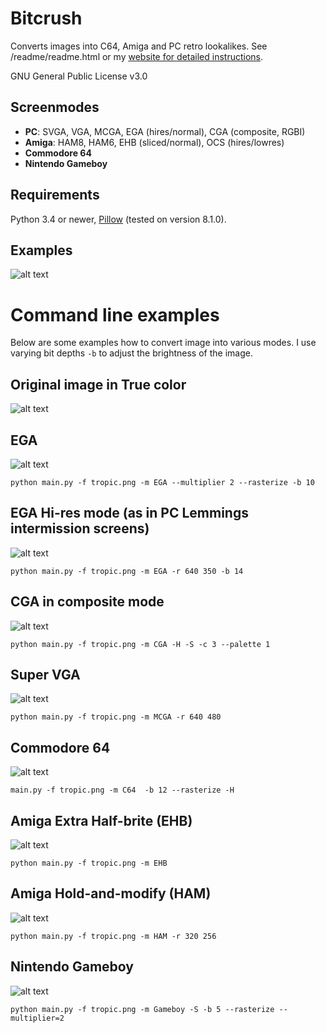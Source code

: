 # Bitcrush
Converts images into C64, Amiga and PC retro lookalikes. See /readme/readme.html or my [website for detailed instructions](http://www.mv.helsinki.fi/home/asahala/bitcrush/).

GNU General Public License v3.0

## Screenmodes
* **PC**: SVGA, VGA, MCGA, EGA (hires/normal), CGA (composite, RGBI)
* **Amiga**: HAM8, HAM6, EHB (sliced/normal), OCS (hires/lowres)
* **Commodore 64** 
* **Nintendo Gameboy**

## Requirements
Python 3.4 or newer, [Pillow](https://pypi.org/project/Pillow/) (tested on version 8.1.0).

## Examples
![alt text](http://www.mv.helsinki.fi/home/asahala/bitcrush/ex_raster_large.png)

# Command line examples

Below are some examples how to convert image into various modes. I use varying bit depths `-b`
to adjust the brightness of the image.

## Original image in True color
![alt text](http://www.mv.helsinki.fi/home/asahala/bitcrush/tropic.png)

## EGA
![alt text](http://www.mv.helsinki.fi/home/asahala/bitcrush/tropic-ega.png)

`python main.py -f tropic.png -m EGA --multiplier 2 --rasterize -b 10`

## EGA Hi-res mode (as in PC Lemmings intermission screens)
![alt text](http://www.mv.helsinki.fi/home/asahala/bitcrush/tropic-egahires.png)

`python main.py -f tropic.png -m EGA -r 640 350 -b 14`

## CGA in composite mode
![alt text](http://www.mv.helsinki.fi/home/asahala/bitcrush/tropic-cga.png)

`python main.py -f tropic.png -m CGA -H -S -c 3 --palette 1`

## Super VGA
![alt text](http://www.mv.helsinki.fi/home/asahala/bitcrush/tropic-svga.png)

`python main.py -f tropic.png -m MCGA -r 640 480`

## Commodore 64
![alt text](http://www.mv.helsinki.fi/home/asahala/bitcrush/tropic-c64.png)

`main.py -f tropic.png -m C64  -b 12 --rasterize -H`

## Amiga Extra Half-brite (EHB)
![alt text](http://www.mv.helsinki.fi/home/asahala/bitcrush/tropic-ehb.png)

`python main.py -f tropic.png -m EHB`

## Amiga Hold-and-modify (HAM)
![alt text](http://www.mv.helsinki.fi/home/asahala/bitcrush/tropic-ham.png)

`python main.py -f tropic.png -m HAM -r 320 256`

## Nintendo Gameboy
![alt text](http://www.mv.helsinki.fi/home/asahala/bitcrush/tropic-gameboy.png)

`python main.py -f tropic.png -m Gameboy -S -b 5 --rasterize --multiplier=2`
